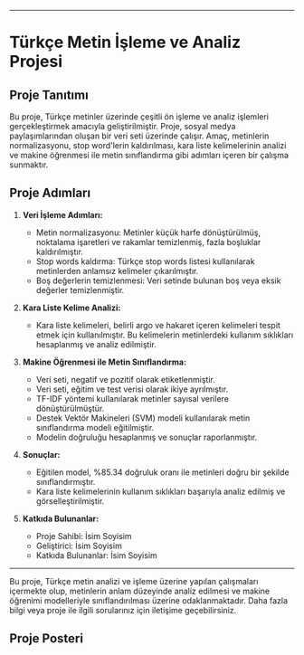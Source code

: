 

---

# Türkçe Metin İşleme ve Analiz Projesi

## Proje Tanıtımı

Bu proje, Türkçe metinler üzerinde çeşitli ön işleme ve analiz işlemleri gerçekleştirmek amacıyla geliştirilmiştir. Proje, sosyal medya paylaşımlarından oluşan bir veri seti üzerinde çalışır. Amaç, metinlerin normalizasyonu, stop word'lerin kaldırılması, kara liste kelimelerinin analizi ve makine öğrenmesi ile metin sınıflandırma gibi adımları içeren bir çalışma sunmaktır.

## Proje Adımları

1. **Veri İşleme Adımları:**
   - Metin normalizasyonu: Metinler küçük harfe dönüştürülmüş, noktalama işaretleri ve rakamlar temizlenmiş, fazla boşluklar kaldırılmıştır.
   - Stop words kaldırma: Türkçe stop words listesi kullanılarak metinlerden anlamsız kelimeler çıkarılmıştır.
   - Boş değerlerin temizlenmesi: Veri setinde bulunan boş veya eksik değerler temizlenmiştir.

2. **Kara Liste Kelime Analizi:**
   - Kara liste kelimeleri, belirli argo ve hakaret içeren kelimeleri tespit etmek için kullanılmıştır. Bu kelimelerin metinlerdeki kullanım sıklıkları hesaplanmış ve analiz edilmiştir.

3. **Makine Öğrenmesi ile Metin Sınıflandırma:**
   - Veri seti, negatif ve pozitif olarak etiketlenmiştir.
   - Veri seti, eğitim ve test verisi olarak ikiye ayrılmıştır.
   - TF-IDF yöntemi kullanılarak metinler sayısal verilere dönüştürülmüştür.
   - Destek Vektör Makineleri (SVM) modeli kullanılarak metin sınıflandırma modeli eğitilmiştir.
   - Modelin doğruluğu hesaplanmış ve sonuçlar raporlanmıştır.

4. **Sonuçlar:**
   - Eğitilen model, %85.34 doğruluk oranı ile metinleri doğru bir şekilde sınıflandırmıştır.
   - Kara liste kelimelerinin kullanım sıklıkları başarıyla analiz edilmiş ve görselleştirilmiştir.

5. **Katkıda Bulunanlar:**
   - Proje Sahibi: İsim Soyisim
   - Geliştirici: İsim Soyisim
   - Katkıda Bulunanlar: İsim Soyisim

---

Bu proje, Türkçe metin analizi ve işleme üzerine yapılan çalışmaları içermekte olup, metinlerin anlam düzeyinde analiz edilmesi ve makine öğrenimi modelleriyle sınıflandırılması üzerine odaklanmaktadır. Daha fazla bilgi veya proje ile ilgili sorularınız için iletişime geçebilirsiniz. 

<h2>Proje Posteri </h2>

